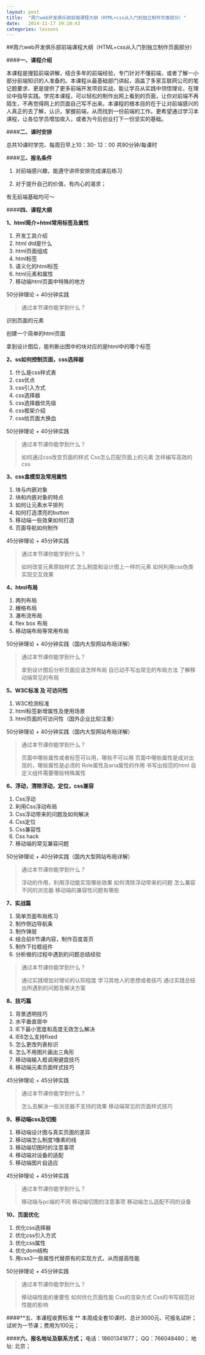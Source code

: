 ```yaml
---
layout: post 
title:  "周六web开发俱乐部前端课程大纲（HTML+css从入门到独立制作页面部分）"
date:   2014-11-17 19:10:43
categories: lessons
---
```


##周六web开发俱乐部前端课程大纲（HTML+css从入门到独立制作页面部分）

####**一、课程介绍**

本课程是搜狐前端讲解，结合多年的前端经验，专门针对不懂前端，或者了解一小部分前端知识的人准备的。本课程从最基础部门讲起，涵盖了多家互联网公司的笔记题要求、更是提供了更多前端开发项目实战，能让学员从实践中领悟理论，在理论中指导实践。学完本课程，可以轻松的制作出网上看到的页面，让你对前端不再陌生，不再觉得网上的页面自己写不出来。本课程的根本目的在于让对前端感兴的人真正的去了解，认识，掌握前端，从而找到一份前端的工作。更希望通过学习本课程，让各位学员增加收入，或者为今后创业打下一份坚实的基础。

####**二、课时安排**

总共10课时学完、每周日早上10：30- 12：00 共90分钟/每课时

####**三、报名条件**

1. 对前端感兴趣，能遵守讲师安排完成课后练习

2. 对于提升自己的价值，有内心的渴求；

有无前端基础均可～

####**四、课程大纲**

**1、html简介+html常用标签及属性**

1. 开发工具介绍
2. html dtd是什么
3. html页面组成
4. html标签
5. 语义化的html标签
6. html元素和属性
7. 移动端html页面中特殊的地方

50分钟理论 + 40分钟实践

>通过本节课你能学到什么？

识别页面的元素

创建一个简单的html页面

拿到设计图后，能判断出图中的块对应的是html中的哪个标签


**2、ss如何控制页面，css选择器**

1. 什么是css样式表
2. css优点
3. css引入方式
4. css选择器
5. css选择器优先级
6. css框架介绍
7. css给页面大换血

50分钟理论 + 40分钟实践

>通过本节课你能学到什么？
>
>如何通过css改变页面的样式
>Css怎么匹配页面上的元素
>怎样编写高效的css

**3、css盒模型及常用属性**

1. 块与内嵌对象
2. 块和内嵌对象的特点
3. 如何让元素水平排列
4. 如何打造漂亮的button
5. 移动端一些效果如何打造
6. 页面导航如何制作

45分钟理论 + 45分钟实践

>通过本节课你能学到什么？
>
>如何改变元素原始样式
>怎么制度和设计图上一样的元素
>如何利用css伪类实现交互效果

**4、html布局**

1. 两列布局
2. 栅格布局
3. 瀑布流布局
4. flex box 布局
5. 移动端布局等常用布局   

50分钟理论 + 40分钟实践（国内大型网站布局详解）

>通过本节课你能学到什么？
>
>拿到设计图后分析页面应该怎样布局
>自已动手写出常见的布局方法
>了解移动端常见的布局

**5、W3C标准 及 可访问性**

1. W3C检测标准
2. html标签新增属性及使用场景
3. html页面的可访问性（国外企业比较注重）

50分钟理论 + 40分钟实践（国内大型网站布局详解）

>通过本节课你能学到什么？
>
>页面中哪些属性或者标签可以用，哪些不可以用
>页面中哪些属性是成对出现的，哪些属性是必须的
>Role属性及aria属性的作用
>书写出规范的html
>自定义组件需要哪些特殊属性

**6、浮动，清除浮动，定位，css兼容**

1. Css浮动
2. 利用Css浮动布局
3. Css浮动带来的问题及如何解决
4. Css定位
5. Css兼容性
6. Css hack
7. 移动端的常见兼容问题

50分钟理论 + 40分钟实践（国内大型网站布局详解）

>通过本节课你能学到什么？
>
>浮动的作用，利用浮动能实现哪些效果
>如何清除浮动带来的问题
>怎么兼容不同的浏览器
>移动端的兼容性问题有哪些

**7、实战篇**

1. 简单页面布局练习
2. 制作侧边导航条
3. 制作弹层
4. 结合前6节课内容，制作百度首页
5. 制作下拉框组件
6. 分析做的过程中遇到的问题总结经验

>通过本节课你能学到什么？
>
>通过实践增加对理论的认知程度
>学习其他人的思想或者技巧
>通过实践总结出所遇到的问题及解决方案

**8、技巧篇**

1. 背景透明技巧
2. 水平垂直居中
3. IE下最小宽度和高度无效怎么解决
4. IE6怎么支持fixed
5. 怎么更改列表标识
6. 怎么不用图片画出三角形
7. 移动端输入框调用键盘技巧
8. 移动端元素页面样式技巧

45分钟理论 + 45分钟实践

>通过本节课你能学到什么？
>
>怎么去解决一些浏览器不支持的效果
>移动端常见的页面样式技巧

**9、移动端css及切图**

1. 移动端设计图与真实页面的差异
2. 移动端怎么制度1像素的线
3. 移动端切图时的注意事项
4. 移动端对设备的适配
5. 移动端图片自适应

45分钟理论 + 45分钟实践

>通过本节课你能学到什么？
>
>移动端与pc端的不同
>移动端切图的注意事项
>移动端怎么适配不同的设备

**10、页面优化**

1. 优化css选择器
2. 优化css引入方式
3. 优化css属性
4. 优化dom结构
5. 用css3一些属性代替原有的实现方式，从而提高性能

50分钟理论 + 45分钟实践

>通过本节课你能学到什么？
>
>移动端性能的重要性
>如何优化页面性能
>Css的渲染方式
>Css的书写规范对性能的影响


####**五、本课程收费标准 **
本周成全套10课时、总计3000元、可报名试听；试听为一节课；费用为100元；

####**六、报名地址及联系方式；**
电话：18601341877；
QQ：766048480；
地址: 北京；

